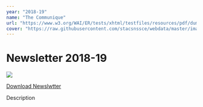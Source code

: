 ```yaml
---
year: "2018-19"
name: "The Communique"
url: "https://www.w3.org/WAI/ER/tests/xhtml/testfiles/resources/pdf/dummy.pdf"
cover: "https://raw.githubusercontent.com/stacsnssce/webdata/master/images/newsletter/communique18-19.png"
---
```

# Newsletter 2018-19

![](https://via.placeholder.com/250)

[Download Newslwtter](https://www.w3.org/WAI/ER/tests/xhtml/testfiles/resources/pdf/dummy.pdf)

Description
